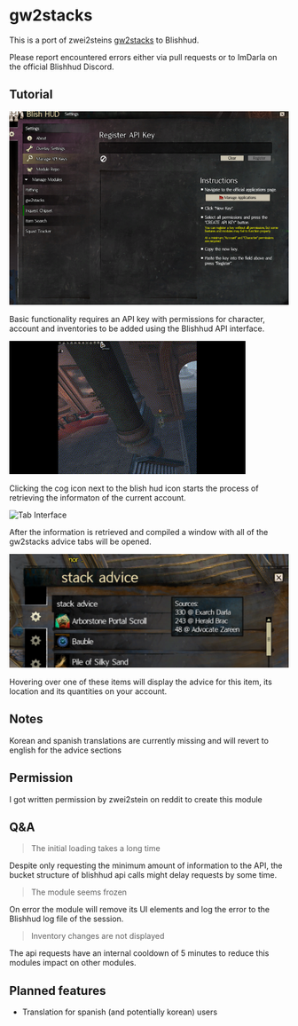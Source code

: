 # gw2stacks
This is a port of zwei2steins [gw2stacks](https://github.com/zwei2stein/gw2stacks) to Blishhud.

Please report encountered errors either via pull requests or to ImDarla on the official Blishhud Discord.

## Tutorial
![Key interface](Docs/KeyInterface.png)

Basic functionality requires an API key with permissions for character, account and inventories to be added using the Blishhud API interface.

![Loading Interface](Docs/waitingForApi.gif)

Clicking the cog icon next to the blish hud icon starts the process of retrieving the informaton of the current account.

![Tab Interface](Docs/diverseTabs.gif)

After the information is retrieved and compiled a window with all of the gw2stacks advice tabs will be opened.

![lDetail Interface](Docs/detailsView.png)

Hovering over one of these items will display the advice for this item, its location and its quantities on your account.

## Notes
Korean and spanish translations are currently missing and will revert to english for the advice sections


## Permission
I got written permission by zwei2stein on reddit to create this module

## Q&A
>The initial loading takes a long time

Despite only requesting the minimum amount of information to the API, the bucket structure of blishhud api calls might delay requests by some time.

>The module seems frozen

On error the module will remove its UI elements and log the error to the Blishhud log file of the session.

>Inventory changes are not displayed

The api requests have an internal cooldown of 5 minutes to reduce this modules impact on other modules.

## Planned features

* Translation for spanish (and potentially korean) users
